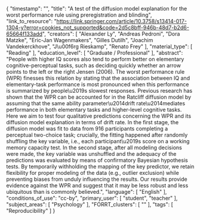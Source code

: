 {
    "timestamp": "",
    "title": "A test of the diffusion model explanation for the worst performance rule using preregistration and blinding",
    "link_to_resource": "https://link.springer.com/article/10.3758/s13414-017-1304-y?error=cookies_not_supported&code=2d5c8bff-946b-48d7-b2d6-65664f133add",
    "creators": [
        "Alexander Ly",
        "Andreas Pedroni",
        "Dora Matzke",
        "Eric-Jan Wagenmakers",
        "Gilles Dutilh",
        "Joachim Vandekerckhove",
        "J\u00f6rg Rieskamp",
        "Renato Frey"
    ],
    "material_type": [
        "Reading"
    ],
    "education_level": [
        "Graduate / Professional"
    ],
    "abstract": "People with higher IQ scores also tend to perform better on elementary cognitive-perceptual tasks, such as deciding quickly whether an arrow points to the left or the right Jensen (2006). The worst performance rule (WPR) finesses this relation by stating that the association between IQ and elementary-task performance is most pronounced when this performance is summarized by people\u2019s slowest responses. Previous research has shown that the WPR can be accounted for in the Ratcliff diffusion model by assuming that the same ability parameter\u2014drift rate\u2014mediates performance in both elementary tasks and higher-level cognitive tasks. Here we aim to test four qualitative predictions concerning the WPR and its diffusion model explanation in terms of drift rate. In the first stage, the diffusion model was fit to data from 916 participants completing a perceptual two-choice task; crucially, the fitting happened after randomly shuffling the key variable, i.e., each participant\u2019s score on a working memory capacity test. In the second stage, after all modeling decisions were made, the key variable was unshuffled and the adequacy of the predictions was evaluated by means of confirmatory Bayesian hypothesis tests. By temporarily withholding the mapping of the key predictor, we retain flexibility for proper modeling of the data (e.g., outlier exclusion) while preventing biases from unduly influencing the results. Our results provide evidence against the WPR and suggest that it may be less robust and less ubiquitous than is commonly believed.",
    "language": [
        "English"
    ],
    "conditions_of_use": "cc-by",
    "primary_user": [
        "student",
        "teacher"
    ],
    "subject_areas": [
        "Psychology"
    ],
    "FORRT_clusters": [
        ""
    ],
    "tags": [
        "Reproducibility"
    ]
}